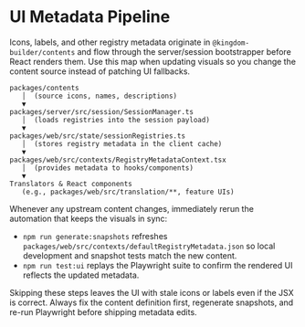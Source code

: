 # UI Metadata Pipeline

Icons, labels, and other registry metadata originate in
`@kingdom-builder/contents` and flow through the server/session bootstrapper
before React renders them. Use this map when updating visuals so you change the
content source instead of patching UI fallbacks.

```
packages/contents
   │  (source icons, names, descriptions)
   ▼
packages/server/src/session/SessionManager.ts
   │  (loads registries into the session payload)
   ▼
packages/web/src/state/sessionRegistries.ts
   │  (stores registry metadata in the client cache)
   ▼
packages/web/src/contexts/RegistryMetadataContext.tsx
   │  (provides metadata to hooks/components)
   ▼
Translators & React components
   (e.g., packages/web/src/translation/**, feature UIs)
```

Whenever any upstream content changes, immediately rerun the automation that
keeps the visuals in sync:

- `npm run generate:snapshots` refreshes
  `packages/web/src/contexts/defaultRegistryMetadata.json` so local development
  and snapshot tests match the new content.
- `npm run test:ui` replays the Playwright suite to confirm the rendered UI
  reflects the updated metadata.

Skipping these steps leaves the UI with stale icons or labels even if the JSX is
correct. Always fix the content definition first, regenerate snapshots, and
re-run Playwright before shipping metadata edits.
